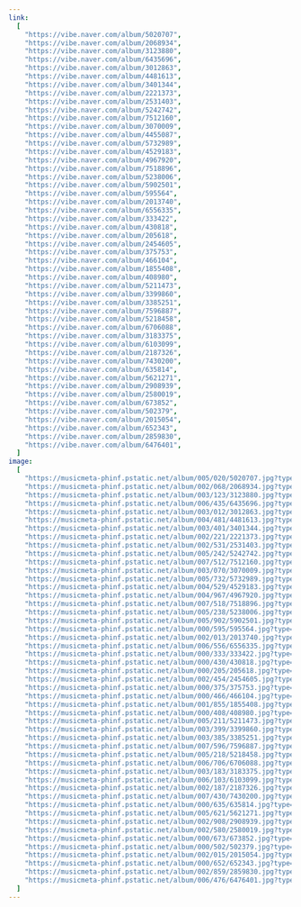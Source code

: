 ```yaml
---
link:
  [
    "https://vibe.naver.com/album/5020707",
    "https://vibe.naver.com/album/2068934",
    "https://vibe.naver.com/album/3123880",
    "https://vibe.naver.com/album/6435696",
    "https://vibe.naver.com/album/3012863",
    "https://vibe.naver.com/album/4481613",
    "https://vibe.naver.com/album/3401344",
    "https://vibe.naver.com/album/2221373",
    "https://vibe.naver.com/album/2531403",
    "https://vibe.naver.com/album/5242742",
    "https://vibe.naver.com/album/7512160",
    "https://vibe.naver.com/album/3070009",
    "https://vibe.naver.com/album/4455087",
    "https://vibe.naver.com/album/5732989",
    "https://vibe.naver.com/album/4529183",
    "https://vibe.naver.com/album/4967920",
    "https://vibe.naver.com/album/7518896",
    "https://vibe.naver.com/album/5238006",
    "https://vibe.naver.com/album/5902501",
    "https://vibe.naver.com/album/595564",
    "https://vibe.naver.com/album/2013740",
    "https://vibe.naver.com/album/6556335",
    "https://vibe.naver.com/album/333422",
    "https://vibe.naver.com/album/430818",
    "https://vibe.naver.com/album/205618",
    "https://vibe.naver.com/album/2454605",
    "https://vibe.naver.com/album/375753",
    "https://vibe.naver.com/album/466104",
    "https://vibe.naver.com/album/1855408",
    "https://vibe.naver.com/album/408980",
    "https://vibe.naver.com/album/5211473",
    "https://vibe.naver.com/album/3399860",
    "https://vibe.naver.com/album/3385251",
    "https://vibe.naver.com/album/7596887",
    "https://vibe.naver.com/album/5218458",
    "https://vibe.naver.com/album/6706088",
    "https://vibe.naver.com/album/3183375",
    "https://vibe.naver.com/album/6103099",
    "https://vibe.naver.com/album/2187326",
    "https://vibe.naver.com/album/7430200",
    "https://vibe.naver.com/album/635814",
    "https://vibe.naver.com/album/5621271",
    "https://vibe.naver.com/album/2908939",
    "https://vibe.naver.com/album/2580019",
    "https://vibe.naver.com/album/673852",
    "https://vibe.naver.com/album/502379",
    "https://vibe.naver.com/album/2015054",
    "https://vibe.naver.com/album/652343",
    "https://vibe.naver.com/album/2859830",
    "https://vibe.naver.com/album/6476401",
  ]
image:
  [
    "https://musicmeta-phinf.pstatic.net/album/005/020/5020707.jpg?type=r360Fll&v=20220519160513",
    "https://musicmeta-phinf.pstatic.net/album/002/068/2068934.jpg?type=r360Fll&v=20220506154522",
    "https://musicmeta-phinf.pstatic.net/album/003/123/3123880.jpg?type=r360Fll&v=20220519160513",
    "https://musicmeta-phinf.pstatic.net/album/006/435/6435696.jpg?type=r360Fll&v=20211116163209",
    "https://musicmeta-phinf.pstatic.net/album/003/012/3012863.jpg?type=r360Fll&v=20220519160513",
    "https://musicmeta-phinf.pstatic.net/album/004/481/4481613.jpg?type=r360Fll&v=20220519160514",
    "https://musicmeta-phinf.pstatic.net/album/003/401/3401344.jpg?type=r360Fll&v=20220519160513",
    "https://musicmeta-phinf.pstatic.net/album/002/221/2221373.jpg?type=r360Fll&v=20220518200509",
    "https://musicmeta-phinf.pstatic.net/album/002/531/2531403.jpg?type=r360Fll&v=20220518200510",
    "https://musicmeta-phinf.pstatic.net/album/005/242/5242742.jpg?type=r360Fll&v=20210802081535",
    "https://musicmeta-phinf.pstatic.net/album/007/512/7512160.jpg?type=r360Fll&v=20220426180511",
    "https://musicmeta-phinf.pstatic.net/album/003/070/3070009.jpg?type=r360Fll&v=20220518085015",
    "https://musicmeta-phinf.pstatic.net/album/005/732/5732989.jpg?type=r360Fll&v=20210428120011",
    "https://musicmeta-phinf.pstatic.net/album/004/529/4529183.jpg?type=r360Fll&v=20220518200509",
    "https://musicmeta-phinf.pstatic.net/album/004/967/4967920.jpg?type=r360Fll&v=20220518200509",
    "https://musicmeta-phinf.pstatic.net/album/007/518/7518896.jpg?type=r360Fll&v=20220501115911",
    "https://musicmeta-phinf.pstatic.net/album/005/238/5238006.jpg?type=r360Fll&v=20220303171008",
    "https://musicmeta-phinf.pstatic.net/album/005/902/5902501.jpg?type=r360Fll&v=20210522115914",
    "https://musicmeta-phinf.pstatic.net/album/000/595/595564.jpg?type=r360Fll&v=20220514201512",
    "https://musicmeta-phinf.pstatic.net/album/002/013/2013740.jpg?type=r360Fll&v=20220514202023",
    "https://musicmeta-phinf.pstatic.net/album/006/556/6556335.jpg?type=r360Fll&v=20211026113710",
    "https://musicmeta-phinf.pstatic.net/album/000/333/333422.jpg?type=r360Fll&v=20220514201513",
    "https://musicmeta-phinf.pstatic.net/album/000/430/430818.jpg?type=r360Fll&v=20220514201513",
    "https://musicmeta-phinf.pstatic.net/album/000/205/205618.jpg?type=r360Fll&v=20220514194020",
    "https://musicmeta-phinf.pstatic.net/album/002/454/2454605.jpg?type=r360Fll&v=20220514202022",
    "https://musicmeta-phinf.pstatic.net/album/000/375/375753.jpg?type=r360Fll&v=20220505230027",
    "https://musicmeta-phinf.pstatic.net/album/000/466/466104.jpg?type=r360Fll&v=20220505230027",
    "https://musicmeta-phinf.pstatic.net/album/001/855/1855408.jpg?type=r360Fll&v=20220514125520",
    "https://musicmeta-phinf.pstatic.net/album/000/408/408980.jpg?type=r360Fll&v=20220513013019",
    "https://musicmeta-phinf.pstatic.net/album/005/211/5211473.jpg?type=r360Fll&v=20220524142622",
    "https://musicmeta-phinf.pstatic.net/album/003/399/3399860.jpg?type=r360Fll&v=20220505211027",
    "https://musicmeta-phinf.pstatic.net/album/003/385/3385251.jpg?type=r360Fll&v=20220506162020",
    "https://musicmeta-phinf.pstatic.net/album/007/596/7596887.jpg?type=r360Fll&v=20220617115944",
    "https://musicmeta-phinf.pstatic.net/album/005/218/5218458.jpg?type=r360Fll&v=20210203115931",
    "https://musicmeta-phinf.pstatic.net/album/006/706/6706088.jpg?type=r360Fll&v=20211120115912",
    "https://musicmeta-phinf.pstatic.net/album/003/183/3183375.jpg?type=r360Fll&v=20220528071015",
    "https://musicmeta-phinf.pstatic.net/album/006/103/6103099.jpg?type=r360Fll&v=20210701115937",
    "https://musicmeta-phinf.pstatic.net/album/002/187/2187326.jpg?type=r360Fll&v=20220506020024",
    "https://musicmeta-phinf.pstatic.net/album/007/430/7430200.jpg?type=r360Fll&v=20220327115913",
    "https://musicmeta-phinf.pstatic.net/album/000/635/635814.jpg?type=r360Fll&v=20220527042518",
    "https://musicmeta-phinf.pstatic.net/album/005/621/5621271.jpg?type=r360Fll&v=20220517103830",
    "https://musicmeta-phinf.pstatic.net/album/002/908/2908939.jpg?type=r360Fll&v=20220524195514",
    "https://musicmeta-phinf.pstatic.net/album/002/580/2580019.jpg?type=r360Fll&v=20220513095020",
    "https://musicmeta-phinf.pstatic.net/album/000/673/673852.jpg?type=r360Fll&v=20220505132521",
    "https://musicmeta-phinf.pstatic.net/album/000/502/502379.jpg?type=r360Fll&v=20220517191016",
    "https://musicmeta-phinf.pstatic.net/album/002/015/2015054.jpg?type=r360Fll&v=20220517212009",
    "https://musicmeta-phinf.pstatic.net/album/000/652/652343.jpg?type=r360Fll&v=20220517212009",
    "https://musicmeta-phinf.pstatic.net/album/002/859/2859830.jpg?type=r360Fll&v=20220517212009",
    "https://musicmeta-phinf.pstatic.net/album/006/476/6476401.jpg?type=r360Fll&v=20211103122910",
  ]
---
```

